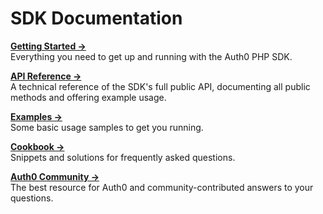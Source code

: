 # SDK Documentation

**[Getting Started →](Getting%20Started)**  
Everything you need to get up and running with the Auth0 PHP SDK.  

**[API Reference →](API)**  
A technical reference of the SDK's full public API, documenting all public methods and offering example usage.  

**[Examples →](Examples)**  
Some basic usage samples to get you running.  

**[Cookbook →](Cookbook)**  
Snippets and solutions for frequently asked questions.  

**[Auth0 Community →](https://community.auth0.com)**  
The best resource for Auth0 and community-contributed answers to your questions.  